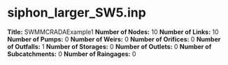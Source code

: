 # siphon_larger_SW5.inp
**Title:**                        SWMMCRADAExample1
**Number of Nodes:** 10
**Number of Links:** 10
**Number of Pumps:** 0
**Number of Weirs:** 0
**Number of Orifices:** 0
**Number of Outfalls:** 1
**Number of Storages:** 0
**Number of Outlets:** 0
**Number of Subcatchments:** 0
**Number of Raingages:** 0
